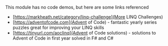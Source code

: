 This module has no code demos, but here are some links referenced 

- [https://markheath.net/category/linq-challenge](More LINQ Challenges)
- [https://adventofcode.com](Advent of Code) - fantastic yearly series puzzles great for improving your LINQ skills
- [https://tinyurl.com/aoclinq](Advent of Code solutions) - solutions to Advent of Code in first year solved in F# and C#